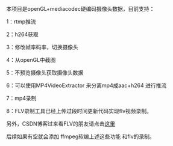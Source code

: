 

本项目是openGL+mediacodec硬编码摄像头数据，目前支持：

1：rtmp推流

2：h264获取

3：修改帧率码率，切换摄像头

4：从openGL中截图

5：不预览摄像头获取摄像头数据

6：可以使用MP4VideoExtractor 来分离mp4成aac+h264 进行推流

7：mp4录制

8：FLV录制工具已经上传过段时间更新代码实现flv视频录制。

另外，CSDN博客过来看FLV的朋友请点击[这里](https://github.com/yuxitong/AndroidLivePusher/blob/master/livepusher/src/main/java/com/yxt/livepusher/utils/FLV.java)


后续如果有空就会添加 ffmpeg软编上述这些功能 和flv的录制。